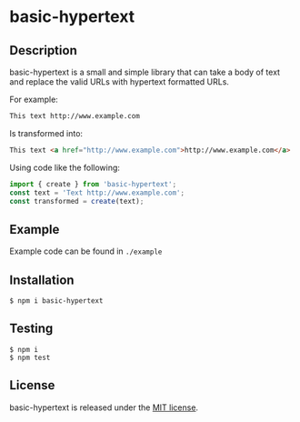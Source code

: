 # basic-hypertext

## Description

basic-hypertext is a small and simple library that can take a body of text and replace the valid URLs with hypertext formatted URLs.

For example:

```html
This text http://www.example.com
```

Is transformed into:
```html
This text <a href="http://www.example.com">http://www.example.com</a>
```

Using code like the following:
```javascript
import { create } from 'basic-hypertext';
const text = 'Text http://www.example.com';
const transformed = create(text);
```

## Example

Example code can be found in `./example`

## Installation

```shell
$ npm i basic-hypertext
```

## Testing

```shell
$ npm i
$ npm test
```

## License

basic-hypertext is released under the [MIT license](https://raw.githubusercontent.com/bobbyhouse/basic-hypertext/main/LICENSE).
